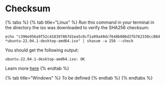 # Checksum

{% tabs %}
{% tab title="Linux" %}
Run this command in your terminal in the directory the iso was downloaded to verify the SHA256 checksum:

```
echo "c396e956a9f52c418397867d1ea5c0cf1a99a49dcf648b086d2fb762330cc88d *ubuntu-22.04.1-desktop-amd64.iso" | shasum -a 256 --check
```

You should get the following output:

```
ubuntu-22.04.1-desktop-amd64.iso: OK
```

Learn more [here](https://ubuntu.com/tutorials/how-to-verify-ubuntu)
{% endtab %}

{% tab title="Windows" %}
To be defined
{% endtab %}
{% endtabs %}
